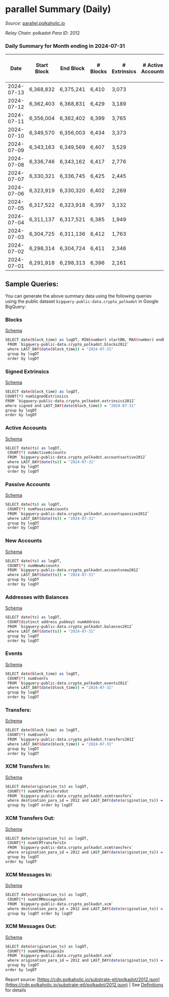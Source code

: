 # parallel Summary (Daily)

_Source_: [parallel.polkaholic.io](https://parallel.polkaholic.io)

*Relay Chain*: polkadot
*Para ID*: 2012



### Daily Summary for Month ending in 2024-07-31


| Date    | Start Block | End Block | # Blocks | # Extrinsics | # Active Accounts | # Passive Accounts | # New Accounts | # Addresses | # Events  | # Transfers ($USD) | # XCM Transfers In ($USD) | # XCM Transfers Out ($USD) | # XCM In | # XCM Out | Issues |
|---------|-------------|-----------|----------|--------------|-------------------|--------------------|----------------|-------------|-----------|--------------------|---------------------------|----------------------------|----------|-----------|--------|
| 2024-07-13 | 6,368,832 | 6,375,241 | 6,410 | 3,073 |  |  |  | 51,362 | 29,804 | 229  |   |   |  |  |  |
| 2024-07-12 | 6,362,403 | 6,368,831 | 6,429 | 3,189 |  |  |  | 51,363 | 30,438 | 107  |   |   |  |  |  |
| 2024-07-11 | 6,356,004 | 6,362,402 | 6,399 | 3,765 |  |  |  | 51,358 | 33,436 | 162  |   |   |  |  |  |
| 2024-07-10 | 6,349,570 | 6,356,003 | 6,434 | 3,373 |  |  |  | 51,356 | 32,020 | 338  |   |   |  |  |  |
| 2024-07-09 | 6,343,163 | 6,349,569 | 6,407 | 3,529 |  |  |  |  | 32,592 | 432  |   |   |  |  |  |
| 2024-07-08 | 6,336,746 | 6,343,162 | 6,417 | 2,776 |  |  |  |  | 27,668 | 204  |   |   |  |  |  |
| 2024-07-07 | 6,330,321 | 6,336,745 | 6,425 | 2,445 |  |  |  |  | 26,222 | 326  |   |   |  |  |  |
| 2024-07-06 | 6,323,919 | 6,330,320 | 6,402 | 2,269 |  |  |  |  | 25,062 | 232  |   |   |  |  |  |
| 2024-07-05 | 6,317,522 | 6,323,918 | 6,397 | 3,132 |  |  |  |  | 29,962 | 380  |   |   |  |  |  |
| 2024-07-04 | 6,311,137 | 6,317,521 | 6,385 | 1,949 |  |  |  |  | 23,458 | 288  |   |   |  |  |  |
| 2024-07-03 | 6,304,725 | 6,311,136 | 6,412 | 1,763 |  |  |  |  | 22,788 | 379  |   |   |  |  |  |
| 2024-07-02 | 6,298,314 | 6,304,724 | 6,411 | 2,346 |  |  |  |  | 25,672 | 309  |   |   |  |  |  |
| 2024-07-01 | 6,291,918 | 6,298,313 | 6,396 | 2,161 |  |  |  | 51,345 | 24,865 | 358  |   |   |  |  |  |

## Sample Queries:
You can generate the above summary data using the following queries using the public dataset `bigquery-public-data.crypto_polkadot` in Google BigQuery:


### Blocks 

[Schema](https://github.com/colorfulnotion/substrate-etl/blob/main/schema/blocks.json)

```bash
SELECT date(block_time) as logDT, MIN(number) startBN, MAX(number) endBN, COUNT(*) numBlocks 
 FROM `bigquery-public-data.crypto_polkadot.blocks2012`  
 where LAST_DAY(date(block_time)) = "2024-07-31" 
 group by logDT 
 order by logDT
```

### Signed Extrinsics 

[Schema](https://github.com/colorfulnotion/substrate-etl/blob/main/schema/extrinsics.json)

```bash
SELECT date(block_time) as logDT, 
COUNT(*) numSignedExtrinsics 
FROM `bigquery-public-data.crypto_polkadot.extrinsics2012`  
where signed and LAST_DAY(date(block_time)) = "2024-07-31" 
group by logDT 
order by logDT
```

### Active Accounts 

[Schema](https://github.com/colorfulnotion/substrate-etl/blob/main/schema/accountsactive.json)

```bash
SELECT date(ts) as logDT, 
 COUNT(*) numActiveAccounts 
 FROM `bigquery-public-data.crypto_polkadot.accountsactive2012` 
 where LAST_DAY(date(ts)) = "2024-07-31" 
 group by logDT 
 order by logDT
```

### Passive Accounts 

[Schema](https://github.com/colorfulnotion/substrate-etl/blob/main/schema/accountspassive.json)

```bash
SELECT date(ts) as logDT, 
 COUNT(*) numPassiveAccounts 
 FROM `bigquery-public-data.crypto_polkadot.accountspassive2012` 
 where LAST_DAY(date(ts)) = "2024-07-31" 
 group by logDT 
 order by logDT
```

### New Accounts 

[Schema](https://github.com/colorfulnotion/substrate-etl/blob/main/schema/accountsnew.json)

```bash
SELECT date(ts) as logDT, 
 COUNT(*) numNewAccounts 
 FROM `bigquery-public-data.crypto_polkadot.accountsnew2012` 
 where LAST_DAY(date(ts)) = "2024-07-31" 
 group by logDT
 order by logDT
```

### Addresses with Balances 

[Schema](https://github.com/colorfulnotion/substrate-etl/blob/main/schema/balances.json)

```bash
SELECT date(ts) as logDT,
 COUNT(distinct address_pubkey) numAddress 
 FROM `bigquery-public-data.crypto_polkadot.balances2012` 
 where LAST_DAY(date(ts)) = "2024-07-31" 
 group by logDT 
 order by logDT
```

### Events 

[Schema](https://github.com/colorfulnotion/substrate-etl/blob/main/schema/events.json)

```bash
SELECT date(block_time) as logDT, 
 COUNT(*) numEvents 
 FROM `bigquery-public-data.crypto_polkadot.events2012` 
 where LAST_DAY(date(block_time)) = "2024-07-31" 
 group by logDT 
 order by logDT
```

### Transfers:

[Schema](https://github.com/colorfulnotion/substrate-etl/blob/main/schema/transfers.json)

```bash
SELECT date(block_time) as logDT, 
 COUNT(*) numEvents 
 FROM `bigquery-public-data.crypto_polkadot.transfers2012` 
 where LAST_DAY(date(block_time)) = "2024-07-31" 
 group by logDT 
 order by logDT
```

### XCM Transfers In: 

[Schema](https://github.com/colorfulnotion/substrate-etl/blob/main/schema/xcmtransfers.json)

```bash
SELECT date(origination_ts) as logDT, 
 COUNT(*) numXCMTransfersOut 
 FROM `bigquery-public-data.crypto_polkadot.xcmtransfers` 
 where destination_para_id = 2012 and LAST_DAY(date(origination_ts)) = "2024-07-31" 
 group by logDT order by logDT
```

### XCM Transfers Out: 

[Schema](https://github.com/colorfulnotion/substrate-etl/blob/main/schema/xcmtransfers.json)

```bash
SELECT date(origination_ts) as logDT, 
 COUNT(*) numXCMTransfersIn 
 FROM `bigquery-public-data.crypto_polkadot.xcmtransfers` 
 where origination_para_id = 2012 and LAST_DAY(date(origination_ts)) = "2024-07-31" 
 group by logDT 
order by logDT
```

### XCM Messages In: 

[Schema](https://github.com/colorfulnotion/substrate-etl/blob/main/schema/xcm.json)

```bash
SELECT date(origination_ts) as logDT, 
 COUNT(*) numXCMMessagesOut 
 FROM `bigquery-public-data.crypto_polkadot.xcm` 
 where destination_para_id = 2012 and LAST_DAY(date(origination_ts)) = "2024-07-31" 
 group by logDT order by logDT
```

### XCM Messages Out: 

[Schema](https://github.com/colorfulnotion/substrate-etl/blob/main/schema/xcm.json)

```bash
SELECT date(origination_ts) as logDT, 
 COUNT(*) numXCMMessagesIn 
 FROM `bigquery-public-data.crypto_polkadot.xcm` 
 where origination_para_id = 2012 and LAST_DAY(date(origination_ts)) = "2024-07-31" 
 group by logDT 
order by logDT
```


Report source: [https://cdn.polkaholic.io/substrate-etl/polkadot/2012.json](https://cdn.polkaholic.io/substrate-etl/polkadot/2012.json) | See [Definitions](/DEFINITIONS.md) for details

